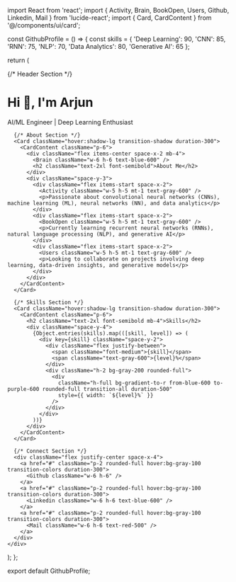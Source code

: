 import React from 'react';
import { Activity, Brain, BookOpen, Users, Github, Linkedin, Mail } from 'lucide-react';
import { Card, CardContent } from '@/components/ui/card';

const GithubProfile = () => {
  const skills = {
    'Deep Learning': 90,
    'CNN': 85,
    'RNN': 75,
    'NLP': 70,
    'Data Analytics': 80,
    'Generative AI': 65
  };

  return (
    <div className="max-w-4xl mx-auto p-6 space-y-6">
      {/* Header Section */}
      <div className="text-center space-y-4">
        <h1 className="text-4xl font-bold bg-gradient-to-r from-blue-600 to-purple-600 bg-clip-text text-transparent">
          Hi 👋, I'm Arjun
        </h1>
        <p className="text-xl text-gray-600">
          AI/ML Engineer | Deep Learning Enthusiast
        </p>
      </div>

      {/* About Section */}
      <Card className="hover:shadow-lg transition-shadow duration-300">
        <CardContent className="p-6">
          <div className="flex items-center space-x-2 mb-4">
            <Brain className="w-6 h-6 text-blue-600" />
            <h2 className="text-2xl font-semibold">About Me</h2>
          </div>
          <div className="space-y-3">
            <div className="flex items-start space-x-2">
              <Activity className="w-5 h-5 mt-1 text-gray-600" />
              <p>Passionate about convolutional neural networks (CNNs), machine learning (ML), neural networks (NN), and data analytics</p>
            </div>
            <div className="flex items-start space-x-2">
              <BookOpen className="w-5 h-5 mt-1 text-gray-600" />
              <p>Currently learning recurrent neural networks (RNNs), natural language processing (NLP), and generative AI</p>
            </div>
            <div className="flex items-start space-x-2">
              <Users className="w-5 h-5 mt-1 text-gray-600" />
              <p>Looking to collaborate on projects involving deep learning, data-driven insights, and generative models</p>
            </div>
          </div>
        </CardContent>
      </Card>

      {/* Skills Section */}
      <Card className="hover:shadow-lg transition-shadow duration-300">
        <CardContent className="p-6">
          <h2 className="text-2xl font-semibold mb-4">Skills</h2>
          <div className="space-y-4">
            {Object.entries(skills).map(([skill, level]) => (
              <div key={skill} className="space-y-2">
                <div className="flex justify-between">
                  <span className="font-medium">{skill}</span>
                  <span className="text-gray-600">{level}%</span>
                </div>
                <div className="h-2 bg-gray-200 rounded-full">
                  <div
                    className="h-full bg-gradient-to-r from-blue-600 to-purple-600 rounded-full transition-all duration-500"
                    style={{ width: `${level}%` }}
                  />
                </div>
              </div>
            ))}
          </div>
        </CardContent>
      </Card>

      {/* Connect Section */}
      <div className="flex justify-center space-x-4">
        <a href="#" className="p-2 rounded-full hover:bg-gray-100 transition-colors duration-300">
          <Github className="w-6 h-6" />
        </a>
        <a href="#" className="p-2 rounded-full hover:bg-gray-100 transition-colors duration-300">
          <Linkedin className="w-6 h-6 text-blue-600" />
        </a>
        <a href="#" className="p-2 rounded-full hover:bg-gray-100 transition-colors duration-300">
          <Mail className="w-6 h-6 text-red-500" />
        </a>
      </div>
    </div>
  );
};

export default GithubProfile;
